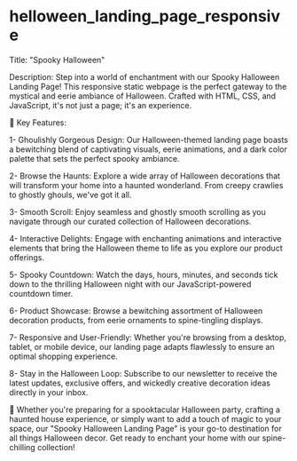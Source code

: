 # helloween_landing_page_responsive

Title: "Spooky Halloween"

Description:
Step into a world of enchantment with our Spooky Halloween Landing Page! This responsive static webpage is the perfect gateway to the mystical and eerie ambiance of Halloween. Crafted with HTML, CSS, and JavaScript, it's not just a page; it's an experience.

🎃 Key Features:

1- Ghoulishly Gorgeous Design: Our Halloween-themed landing page boasts a bewitching blend of captivating visuals, eerie animations, and a dark color palette that sets the perfect spooky ambiance.

2- Browse the Haunts: Explore a wide array of Halloween decorations that will transform your home into a haunted wonderland. From creepy crawlies to ghostly ghouls, we've got it all.

3- Smooth Scroll: Enjoy seamless and ghostly smooth scrolling as you navigate through our curated collection of Halloween decorations.

4- Interactive Delights: Engage with enchanting animations and interactive elements that bring the Halloween theme to life as you explore our product offerings.

5- Spooky Countdown: Watch the days, hours, minutes, and seconds tick down to the thrilling Halloween night with our JavaScript-powered countdown timer.

6- Product Showcase: Browse a bewitching assortment of Halloween decoration products, from eerie ornaments to spine-tingling displays.

7- Responsive and User-Friendly: Whether you're browsing from a desktop, tablet, or mobile device, our landing page adapts flawlessly to ensure an optimal shopping experience.

8- Stay in the Halloween Loop: Subscribe to our newsletter to receive the latest updates, exclusive offers, and wickedly creative decoration ideas directly in your inbox.

👻 Whether you're preparing for a spooktacular Halloween party, crafting a haunted house experience, or simply want to add a touch of magic to your space, our "Spooky Halloween Landing Page" is your go-to destination for all things Halloween decor. Get ready to enchant your home with our spine-chilling collection!










